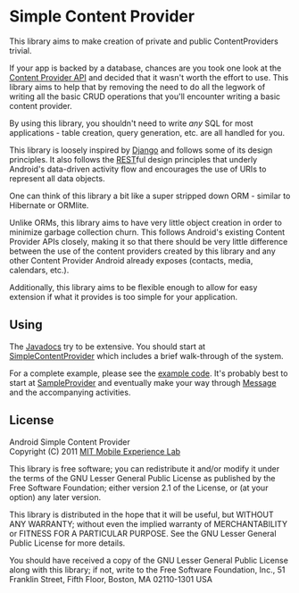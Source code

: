 Simple Content Provider
=======================

This library aims to make creation of private and public ContentProviders trivial.

If your app is backed by a database, chances are you took one look at the
[Content Provider API][1] and decided that it wasn't worth the effort to use. This
library aims to help that by removing the need to do all the legwork of writing
all the basic CRUD operations that you'll encounter writing a basic content
provider.

By using this library, you shouldn't need to write *any* SQL for most
applications - table creation, query generation, etc. are all handled for you.

This library is loosely inspired by [Django][2] and follows some of its design
principles. It also follows the [REST][8]ful design principles that underly
Android's data-driven activity flow and encourages the use of URIs to represent
all data objects.

One can think of this library a bit like a super stripped down ORM - similar to
Hibernate or ORMlite.

Unlike ORMs, this library aims to have very little object creation in order to
minimize garbage collection churn. This follows Android's existing Content
Provider APIs closely, making it so that there should be very little difference
between the use of the content providers created by this library and any other
Content Provider Android already exposes (contacts, media, calendars, etc.).

Additionally, this library aims to be flexible enough to allow for easy
extension if what it provides is too simple for your application.

Using
-----

The [Javadocs][9] try to be extensive. You should start at
[SimpleContentProvider][3] which includes a brief walk-through of the system.

For a complete example, please see the [example code][6]. It's probably best to
start at [SampleProvider][4] and eventually make your way through [Message][5]
and the accompanying activities.

License
-------
Android Simple Content Provider  
Copyright (C) 2011 [MIT Mobile Experience Lab][7]

This library is free software; you can redistribute it and/or
modify it under the terms of the GNU Lesser General Public
License as published by the Free Software Foundation; either
version 2.1 of the License, or (at your option) any later version.

This library is distributed in the hope that it will be useful,
but WITHOUT ANY WARRANTY; without even the implied warranty of
MERCHANTABILITY or FITNESS FOR A PARTICULAR PURPOSE.  See the GNU
Lesser General Public License for more details.

You should have received a copy of the GNU Lesser General Public
License along with this library; if not, write to the Free Software
Foundation, Inc., 51 Franklin Street, Fifth Floor, Boston, MA  02110-1301  USA

[1]: http://developer.android.com/intl/de/guide/topics/providers/content-providers.html
[2]: https://www.djangoproject.com/
[3]: src/edu/mit/mobile/android/content/SimpleContentProvider.java
[4]: example/src/edu/mit/mobile/android/content/example/SampleProvider.java
[5]: example/src/edu/mit/mobile/android/content/example/Message.java
[6]: example/
[7]: http://mobile.mit.edu/
[8]: http://en.wikipedia.org/wiki/Representational_State_Transfer
[9]: http://mel-tools.mit.edu/code/SimpleContentProvider/doc/
